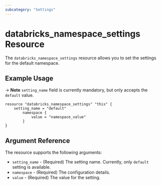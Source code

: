 ```yaml
---
subcategory: "Settings"
---
```


# databricks_namespace_settings Resource

The `databricks_namespace_settings` resource allows you to set the settings for the default namespace.

## Example Usage

-> **Note** `setting_name` field is currently mandatory, but only accepts the `default` value. 

```hcl
resource "databricks_namespace_settings" "this" {
  	setting_name = "default"
		namespace {
			value = "namespace_value"
		}
}
```

## Argument Reference

The resource supports the following arguments:

* `setting_name` - (Required) The setting name. Currently, only `default` setting is available.
* `namespace` - (Required) The configuration details.
* `value` - (Required) The value for the setting.


